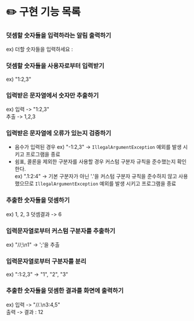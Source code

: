 # ✏️ 구현 기능 목록

### 덧셈할 숫자들을 입력하라는 알림 출력하기

ex) 더할 숫자들을 입력하세요 :

### 덧셈할 숫자들을 사용자로부터 입력받기

ex) "1:2,3"

### 입력받은 문자열에서 숫자만 추출하기

ex) 입력 -> "1:2,3" <br>
추출 -> 1,2,3

### 입력받은 문자열에 오류가 있는지 검증하기
- 음수가 입력된 경우 ex) "-1:2,3" -> `IllegalArgumentException` 예외를 발생 시키고 프로그램을 종료
- 쉼표, 콜론을 제외한 구분자를 사용할 경우 커스텀 구분자 규칙을 준수했는지 확인한다.<br>
  ex) ".1:2:4" -> 기본 구분자가 아닌 '.'을 커스텀 구분자 규칙을 준수하지 않고 사용했으므로 `IllegalArgumentException` 예외를 발생 시키고 프로그램을 종료

### 추출한 숫자들을 덧셈하기
ex) 1, 2, 3  덧셈결과 -> 6 

### 입력문자열로부터 커스텀 구분자를 추출하기
ex) "//;\\n1" -> ';'을 추출

### 입력문자열로부터 구분자를 분리
ex) ":1:2,3" -> "1", "2", "3"

### 추출한 숫자들을 덧셈한 결과를 화면에 출력하기
ex) 입력 -> "//.\n3:4,5" <br>
    출력 -> 결과 : 12



    


